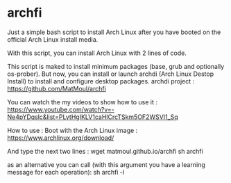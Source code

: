 # archfi

Just a simple bash script to install Arch Linux after you have booted on the official Arch Linux install media.

With this script, you can install Arch Linux with 2 lines of code.

This script is maked to install minimum packages (base, grub and optionally os-prober).
But now, you can install or launch archdi (Arch Linux Destop Install) to install and configure desktop packages.
archdi project : https://github.com/MatMoul/archfi

You can watch the my videos to show how to use it :
https://www.youtube.com/watch?v=-Ne4pYDqslc&list=PLytHgIKLV1caHlCrcTSkm5OF2WSVI1_Sq

How to use :
Boot with the Arch Linux image : https://www.archlinux.org/download/

And type the next two lines :
wget matmoul.github.io/archfi
sh archfi

as an alternative you can call (with this argument you have a learning message for each operation):
sh archfi -l
